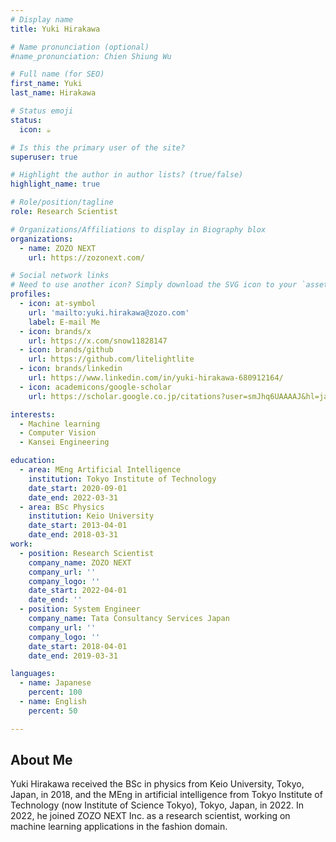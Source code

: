 ```yaml
---
# Display name
title: Yuki Hirakawa

# Name pronunciation (optional)
#name_pronunciation: Chien Shiung Wu

# Full name (for SEO)
first_name: Yuki
last_name: Hirakawa

# Status emoji
status:
  icon: ☕️

# Is this the primary user of the site?
superuser: true

# Highlight the author in author lists? (true/false)
highlight_name: true

# Role/position/tagline
role: Research Scientist

# Organizations/Affiliations to display in Biography blox
organizations:
  - name: ZOZO NEXT
    url: https://zozonext.com/

# Social network links
# Need to use another icon? Simply download the SVG icon to your `assets/media/icons/` folder.
profiles:
  - icon: at-symbol
    url: 'mailto:yuki.hirakawa@zozo.com'
    label: E-mail Me
  - icon: brands/x
    url: https://x.com/snow11828147
  - icon: brands/github
    url: https://github.com/litelightlite
  - icon: brands/linkedin
    url: https://www.linkedin.com/in/yuki-hirakawa-680912164/
  - icon: academicons/google-scholar
    url: https://scholar.google.co.jp/citations?user=smJhq6UAAAAJ&hl=ja

interests:
  - Machine learning
  - Computer Vision
  - Kansei Engineering

education:
  - area: MEng Artificial Intelligence
    institution: Tokyo Institute of Technology
    date_start: 2020-09-01
    date_end: 2022-03-31
  - area: BSc Physics
    institution: Keio University
    date_start: 2013-04-01
    date_end: 2018-03-31
work:
  - position: Research Scientist
    company_name: ZOZO NEXT
    company_url: ''
    company_logo: ''
    date_start: 2022-04-01
    date_end: ''
  - position: System Engineer
    company_name: Tata Consultancy Services Japan
    company_url: ''
    company_logo: ''
    date_start: 2018-04-01
    date_end: 2019-03-31

languages:
  - name: Japanese
    percent: 100
  - name: English
    percent: 50

---
```


## About Me

Yuki Hirakawa received the BSc in physics from Keio University, Tokyo, Japan, in 2018, and the MEng in artificial intelligence from Tokyo Institute of Technology  (now Institute of Science Tokyo), Tokyo, Japan, in 2022. In 2022, he joined ZOZO NEXT Inc. as a research scientist, working on machine learning applications in the fashion domain.
